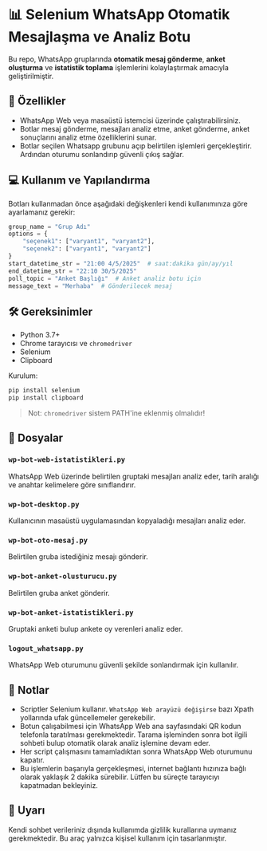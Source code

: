 # 📊 Selenium WhatsApp Otomatik Mesajlaşma ve Analiz Botu

Bu repo, WhatsApp gruplarında **otomatik mesaj gönderme**, **anket oluşturma** ve **istatistik toplama** işlemlerini kolaylaştırmak amacıyla geliştirilmiştir.

## 🚀 Özellikler

- WhatsApp Web veya masaüstü istemcisi üzerinde çalıştırabilirsiniz.
- Botlar mesaj gönderme, mesajları analiz etme, anket gönderme, anket sonuçlarını analiz etme özelliklerini sunar.
- Botlar seçilen Whatsapp grubunu açıp belirtilen işlemleri gerçekleştirir. Ardından oturumu sonlandırıp güvenli çıkış sağlar.

## 💻 Kullanım ve Yapılandırma

Botları kullanmadan önce aşağıdaki değişkenleri kendi kullanımınıza göre ayarlamanız gerekir:

```python
group_name = "Grup Adı"
options = {
    "seçenek1": ["varyant1", "varyant2"],
    "seçenek2": ["varyant1", "varyant2"]
}
start_datetime_str = "21:00 4/5/2025"  # saat:dakika gün/ay/yıl
end_datetime_str = "22:10 30/5/2025"
poll_topic = "Anket Başlığı"  # Anket analiz botu için
message_text = "Merhaba"  # Gönderilecek mesaj
```

## 🛠️ Gereksinimler

- Python 3.7+
- Chrome tarayıcısı ve `chromedriver`
- Selenium
- Clipboard

Kurulum:

```bash
pip install selenium
pip install clipboard
```

> Not: `chromedriver` sistem PATH'ine eklenmiş olmalıdır!

## 📁 Dosyalar

### `wp-bot-web-istatistikleri.py`
WhatsApp Web üzerinde belirtilen gruptaki mesajları analiz eder, tarih aralığı ve anahtar kelimelere göre sınıflandırır.

### `wp-bot-desktop.py`
Kullanıcının masaüstü uygulamasından kopyaladığı mesajları analiz eder.

### `wp-bot-oto-mesaj.py`
Belirtilen gruba istediğiniz mesajı gönderir.

### `wp-bot-anket-olusturucu.py`
Belirtilen gruba anket gönderir.

### `wp-bot-anket-istatistikleri.py`
Gruptaki anketi bulup ankete oy verenleri analiz eder.

### `logout_whatsapp.py`
WhatsApp Web oturumunu güvenli şekilde sonlandırmak için kullanılır.

## 📌 Notlar

- Scriptler Selenium kullanır. `WhatsApp Web arayüzü değişirse` bazı Xpath yollarında ufak güncellemeler gerekebilir.
- Botun çalışabilmesi için WhatsApp Web ana sayfasındaki QR kodun telefonla taratılması gerekmektedir. Tarama işleminden sonra bot ilgili sohbeti bulup otomatik olarak analiz işlemine devam eder. 
- Her script çalışmasını tamamladıktan sonra WhatsApp Web oturumunu kapatır.
- Bu işlemlerin başarıyla gerçekleşmesi, internet bağlantı hızınıza bağlı olarak yaklaşık 2 dakika sürebilir. Lütfen bu süreçte tarayıcıyı kapatmadan bekleyiniz.


## 🔐 Uyarı

Kendi sohbet verileriniz dışında kullanımda gizlilik kurallarına uymanız gerekmektedir. Bu araç yalnızca kişisel kullanım için tasarlanmıştır.

